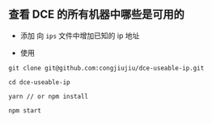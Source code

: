 ## 查看 DCE 的所有机器中哪些是可用的

- 添加
向 `ips` 文件中增加已知的 ip 地址

- 使用
```
git clone git@github.com:congjiujiu/dce-useable-ip.git

cd dce-useable-ip

yarn // or npm install

npm start
```